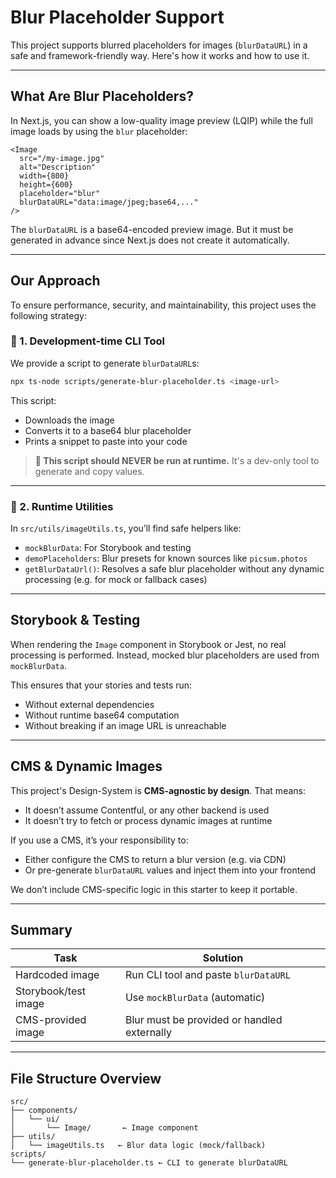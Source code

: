 # Blur Placeholder Support

This project supports blurred placeholders for images (`blurDataURL`) in a safe and framework-friendly way. Here's how it works and how to use it.

---

## What Are Blur Placeholders?

In Next.js, you can show a low-quality image preview (LQIP) while the full image loads by using the `blur` placeholder:

```tsx
<Image
  src="/my-image.jpg"
  alt="Description"
  width={800}
  height={600}
  placeholder="blur"
  blurDataURL="data:image/jpeg;base64,..."
/>
```

The `blurDataURL` is a base64-encoded preview image. But it must be generated in advance since Next.js does not create it automatically.

---

## Our Approach

To ensure performance, security, and maintainability, this project uses the following strategy:

### 🔹 1. **Development-time CLI Tool**

We provide a script to generate `blurDataURL`s:

```bash
npx ts-node scripts/generate-blur-placeholder.ts <image-url>
```

This script:

* Downloads the image
* Converts it to a base64 blur placeholder
* Prints a snippet to paste into your code

> **🛑 This script should NEVER be run at runtime.**
> It's a dev-only tool to generate and copy values.

---

### 🔹 2. **Runtime Utilities**

In `src/utils/imageUtils.ts`, you’ll find safe helpers like:

* `mockBlurData`: For Storybook and testing
* `demoPlaceholders`: Blur presets for known sources like `picsum.photos`
* `getBlurDataUrl()`: Resolves a safe blur placeholder without any dynamic processing (e.g. for mock or fallback cases)

---

## Storybook & Testing

When rendering the `Image` component in Storybook or Jest, no real processing is performed. Instead, mocked blur placeholders are used from `mockBlurData`.

This ensures that your stories and tests run:

* Without external dependencies
* Without runtime base64 computation
* Without breaking if an image URL is unreachable

---

## CMS & Dynamic Images

This project's Design-System is **CMS-agnostic by design**. That means:

* It doesn’t assume Contentful, or any other backend is used
* It doesn’t try to fetch or process dynamic images at runtime

If you use a CMS, it’s your responsibility to:

* Either configure the CMS to return a blur version (e.g. via CDN)
* Or pre-generate `blurDataURL` values and inject them into your frontend

We don’t include CMS-specific logic in this starter to keep it portable.

---

## Summary

| Task                 | Solution                                    |
| -------------------- | ------------------------------------------- |
| Hardcoded image      | Run CLI tool and paste `blurDataURL`        |
| Storybook/test image | Use `mockBlurData` (automatic)              |
| CMS-provided image   | Blur must be provided or handled externally |

---

## File Structure Overview

```
src/
├── components/
│   └── ui/
│       └── Image/       ← Image component
├── utils/
│   └── imageUtils.ts   ← Blur data logic (mock/fallback)
scripts/
└── generate-blur-placeholder.ts ← CLI to generate blurDataURL
```
